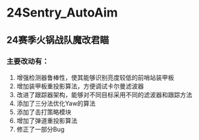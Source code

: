 # 24Sentry_AutoAim

## 24赛季火锅战队魔改君瞄

### 主要改动有：
1. 增强检测器鲁棒性，使其能够识别亮度较低的前哨站装甲板
2. 增加装甲板重投影算法，方便调试卡尔曼滤波器
3. 改进了跟踪器架构，能够对不同目标采用不同的滤波器和跟踪方法
4. 添加了三分法优化Yaw的算法
5. 添加了击打策略模块
6. 增加了弹道重投影算法
7. 修正了一部分Bug




